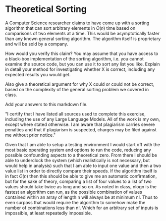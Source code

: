 # Theoretical Sorting

A Computer Science researcher claims to have come up with a sorting algorithm
that can sort arbitrary elements in $O(n)$ time based on comparisons of two
elements at a time. This would be asymptotically faster than any known general
sorting algorithm. The algorithm itself is proprietary and will be sold by a
company.

How would you verify this claim? You may assume that you have access to a
black-box implementation of the sorting algorithm, i.e. you cannot examine the
source code, but you can use it to sort any list you like. Explain in detail
your method for investigating whether X is correct, including any expected
results you would get.

Also give a theoretical argument for why X could or could not be correct, based
on the complexity of the general sorting problem we covered in class.

Add your answers to this markdown file.

"I certify that I have listed all sources used to complete this exercise, including the use of any Large Language Models. All of the work is my own, except where stated otherwise. I am aware that plagiarism carries severe penalties and that if plagiarism is suspected, charges may be filed against me without prior notice." 

Given that I am able to setup a testing environment I would start off with the most basic operating system and options to run the code, reducing any possible confounding aspects to a theoretical zero. 
From there I should be able to underclock the system (which realistically is not necessary, but would help in analysis) such that I am able to input one value and then a two value list in order to directly compare their speeds. 
If the algorithm itself is in fact $O(n)$ then this should be able to give me an automatic confirmation, but for the sake of theory, comparing a list of four values to a list of two values should take twice as long and so on.
As noted in class, nlogn is the fastest an algorithm can run, as the possible combination of values contained within an array of length n will always be at minimum n!. Thus to even surpass that would require the algorithm to somehow make the number of combinations less than n!.
Which for an arbitrary set of inputs is impossible, at least repeatedly impossible.
